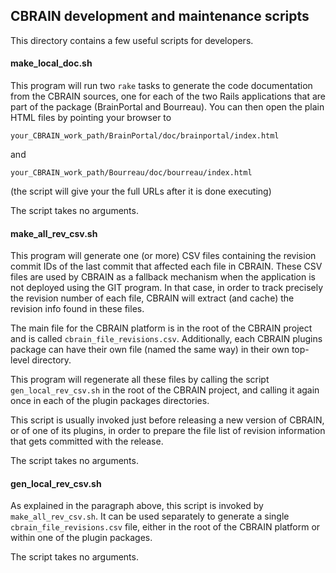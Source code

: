 
## CBRAIN development and maintenance scripts

This directory contains a few useful scripts for developers.

#### make_local_doc.sh

This program will run two `rake` tasks to generate the code documentation
from the CBRAIN sources, one for each of the two Rails applications that
are part of the package (BrainPortal and Bourreau). You can then open
the plain HTML files by pointing your browser to

    your_CBRAIN_work_path/BrainPortal/doc/brainportal/index.html

and

    your_CBRAIN_work_path/Bourreau/doc/bourreau/index.html

(the script will give your the full URLs after it is done executing)

The script takes no arguments.

#### make_all_rev_csv.sh

This program will generate one (or more) CSV files containing the
revision commit IDs of the last commit that affected each file in CBRAIN.
These CSV files are used by CBRAIN as a fallback mechanism when the application
is not deployed using the GIT program. In that case, in order to track
precisely the revision number of each file, CBRAIN will extract (and cache)
the revision info found in these files.

The main file for the CBRAIN platform is in the root of the CBRAIN project
and is called `cbrain_file_revisions.csv`. Additionally, each CBRAIN plugins
package can have their own file (named the same way) in their own top-level
directory.

This program will regenerate all these files by calling the script
`gen_local_rev_csv.sh` in the root of the CBRAIN project, and calling
it again once in each of the plugin packages directories.

This script is usually invoked just before releasing a new version
of CBRAIN, or of one of its plugins, in order to prepare the file list
of revision information that gets committed with the release.

The script takes no arguments.

#### gen_local_rev_csv.sh

As explained in the paragraph above, this script is invoked by `make_all_rev_csv.sh`.
It can be used separately to generate a single `cbrain_file_revisions.csv` file,
either in the root of the CBRAIN platform or within one of the plugin packages.

The script takes no arguments.

